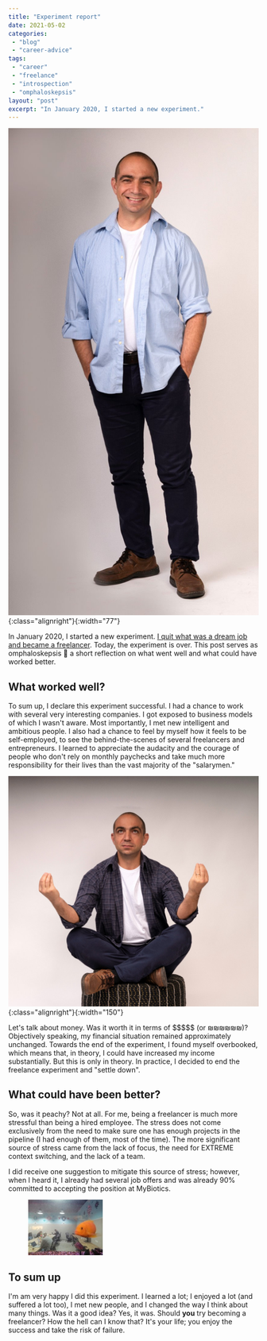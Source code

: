 ```yaml
---
title: "Experiment report"
date: 2021-05-02
categories: 
 - "blog"
 - "career-advice"
tags: 
 - "career"
 - "freelance"
 - "introspection"
 - "omphaloskepsis"
layout: "post"
excerpt: "In January 2020, I started a new experiment."
---
```


![](/assets/img/2020/02/whatsapp-image-2020-02-10-at-21.53.04.jpeg){:class="alignright"}{:width="77"}

In January 2020, I started a new experiment. [I quit what was a dream job and became a freelancer](https://gorelik.net/2020/01/13/how-i-got-a-dream-job-in-a-distributed-company-and-why-i-am-leaving-it/). Today, the experiment is over. This post serves as omphaloskepsis  a  short reflection on what went well and what could have worked better.

## What worked well?

To sum up, I declare this experiment successful. I had a chance to work with several very interesting companies. I got exposed to business models of which I wasn't aware. Most importantly, I met new intelligent and ambitious people. I also had a chance to feel by myself how it feels to be self-employed, to see the behind-the-scenes of several freelancers and entrepreneurs. I learned to appreciate the audacity and the courage of people who don't rely on monthly paychecks and take much more responsibility for their lives than the vast majority of the "salarymen."

![](/assets/img/2020/02/whatsapp-image-2020-02-10-at-21.53.03.jpeg){:class="alignright"}{:width="150"}

Let's talk about money. Was it worth it in terms of \$\$\$\$\$ (or ₪₪₪₪₪₪)? Objectively speaking, my financial situation remained approximately unchanged. Towards the end of the experiment, I found myself overbooked, which means that, in theory, I could have increased my income substantially. But this is only in theory. In practice, I decided to end the freelance experiment and "settle down".

## What could have been better?

So, was it peachy? Not at all. For me, being a freelancer is much more stressful than being a hired employee. The stress does not come exclusively from the need to make sure one has enough projects in the pipeline (I had enough of them, most of the time). The more significant source of stress came from the lack of focus, the need for EXTREME context switching, and the lack of a team. 

I did receive one suggestion to mitigate this source of stress; however, when I heard it, I already had several job offers and was already 90% committed to accepting the position at MyBiotics.

<div class="wp-block-image"><figure class="alignright size-thumbnail"><img src="/assets/img/2021/05/2021_02_11_01.jpg" alt="" class="wp-image-3846"></figure></div>

## To sum up

I'm am very happy I did this experiment. I learned a lot; I enjoyed a lot (and suffered a lot too), I met new people, and I changed the way I think about many things. Was it a good idea? Yes, it was. Should **you** try becoming a freelancer? How the hell can I know that? It's your life; you enjoy the success and take the risk of failure. 
